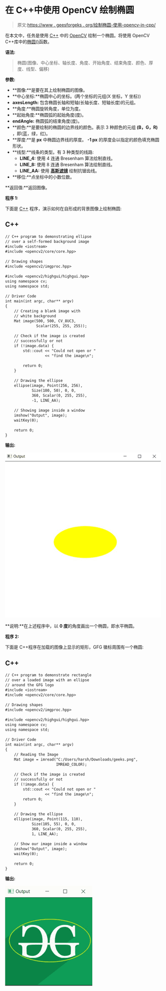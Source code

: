 # 在 C++中使用 OpenCV 绘制椭圆

> 原文:[https://www . geesforgeks . org/绘制椭圆-使用-opencv-in-cpp/](https://www.geeksforgeeks.org/draw-an-ellipse-using-opencv-in-cpp/)

在本文中，任务是使用 [C++](https://www.geeksforgeeks.org/c-plus-plus/) 中的 [OpenCV](https://www.geeksforgeeks.org/introduction-to-opencv/) 绘制一个椭圆。将使用 OpenCV C++库中的[椭圆()](https://www.geeksforgeeks.org/draw-ellipse-c-graphics/)函数。

**语法:**

> 椭圆(图像、中心坐标、轴长度、角度、开始角度、结束角度、颜色、厚度、线型、偏移)

**参数:**

*   **图像:**是要在其上绘制椭圆的图像。
*   **中心坐标:**椭圆中心的坐标。(两个坐标的元组(X 坐标，Y 坐标))
*   **axesLength:** 包含椭圆长轴和短轴(长轴长度、短轴长度)的元组。
*   **角度:**椭圆旋转角度，单位为度。
*   **起始角度:**椭圆弧的起始角度(度)。
*   **endAngle:** 椭圆弧的结束角度(度)。
*   **颜色:**是要绘制的椭圆的边界线的颜色。表示 3 种颜色的元组 **(B，G，R)** ，即(蓝，绿，红)。
*   **厚度:**是 **px** 中椭圆边界线的厚度。 **-1 px** 的厚度会以指定的颜色填充椭圆形状。
*   **线型:**线条的类型。有 3 种类型的线路:
    *   **LINE_4:** 使用 4 连通 Bresenham 算法绘制直线。
    *   **LINE_8:** 使用 8 连通 Bresenham 算法绘制直线。
    *   **LINE_AA:** 使用 [**高斯滤镜**](https://www.geeksforgeeks.org/gaussian-filter-generation-c/) 绘制抗锯齿线。
*   **移位:**点坐标中的小数位数。

**返回值:**返回图像。

**程序 1:**

下面是 [C++](https://www.geeksforgeeks.org/c-plus-plus/) 程序，演示如何在自形成的背景图像上绘制椭圆:

## C++

```
// C++ program to demonstrating ellipse
// over a self-formed background image
#include <iostream>
#include <opencv2/core/core.hpp>

// Drawing shapes
#include <opencv2/imgproc.hpp>

#include <opencv2/highgui/highgui.hpp>
using namespace cv;
using namespace std;

// Driver Code
int main(int argc, char** argv)
{
    // Creating a blank image with
    // white background
    Mat image(500, 500, CV_8UC3,
              Scalar(255, 255, 255));

    // Check if the image is created
    // successfully or not
    if (!image.data) {
        std::cout << "Could not open or "
                  << "find the image\n";

        return 0;
    }

    // Drawing the ellipse
    ellipse(image, Point(256, 256),
            Size(100, 50), 0, 0,
            360, Scalar(0, 255, 255),
            -1, LINE_AA);

    // Showing image inside a window
    imshow("Output", image);
    waitKey(0);

    return 0;
}
```

**输出:**

[![](img/6ed6287b320943a15f55b8fd35dd3cd3.png)](https://media.geeksforgeeks.org/wp-content/uploads/20210123132944/gg.jpg)

**说明:**在上述程序中，以 **0 度**的角度画出一个椭圆，即水平椭圆。

**程序 2:**

下面是 C++程序在加载的图像上显示的矩形，GFG 徽标周围有一个椭圆:

## C++

```
// C++ program to demonstrate rectangle
// over a loaded image with an ellipse
// around the GFG logo
#include <iostream>
#include <opencv2/core/core.hpp>

// Drawing shapes
#include <opencv2/imgproc.hpp>

#include <opencv2/highgui/highgui.hpp>
using namespace cv;
using namespace std;

// Driver Code
int main(int argc, char** argv)
{
    // Reading the Image
    Mat image = imread("C:/Users/harsh/Downloads/geeks.png",
                       IMREAD_COLOR);

    // Check if the image is created
    // successfully or not
    if (!image.data) {
        std::cout << "Could not open or "
                  << "find the image\n";
        return 0;
    }

    // Drawing the ellipse
    ellipse(image, Point(115, 110),
            Size(105, 55), 0, 0,
            360, Scalar(0, 255, 255),
            1, LINE_AA);

    // Show our image inside a window
    imshow("Output", image);
    waitKey(0);

    return 0;
}
```

**输出:**

[![](img/03a2728e675189f11d82633864cb44fd.png)](https://media.geeksforgeeks.org/wp-content/uploads/20210123133458/gg.jpg)